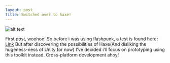 ```yaml
---
layout: post
title: Switched over to haxe!
---
```


![alt text](http://haxe.org/img/haxe-logo.svg "Haxe")




First post, woohoo!
So before i was using flashpunk, a test is found here; [Link](http://17855.hosts.ma-cloud.nl/bewijzenmap/periode2/dip/asthree/index.html)
But after discovering the possibilities of Haxe(And disliking the hugeness-ness of Unity for now) I've decided i'll focus on prototyping using this toolkit instead.
Cross-platform development ahoy!
